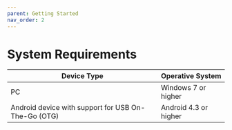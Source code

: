 ```yaml
---
parent: Getting Started
nav_order: 2
---
```

# System Requirements

|Device Type|Operative System|
|---|---|
|PC|Windows 7 or higher|
|Android device with support for USB On-The-Go (OTG)|Android 4.3 or higher|
